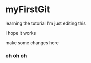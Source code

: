 # myFirstGit
learning the tutorial 
I'm just editing this 


I hope it works 



make some changes here

### oh oh oh 
